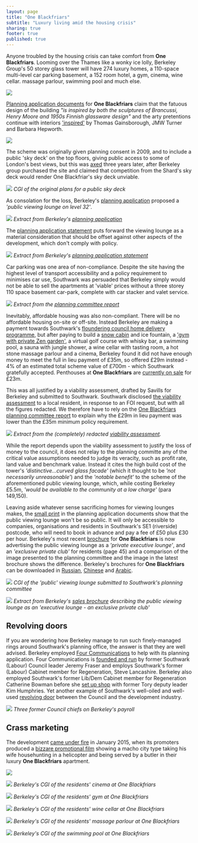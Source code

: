 ```yaml
---
layout: page
title: "One Blackfriars"
subtitle: "Luxury living amid the housing crisis"
sharing: true
footer: true
published: true 
---
```

Anyone troubled by the housing crisis can take comfort from **One Blackfriars**. Looming over the Thames like a wonky ice lolly, Berkeley Group's 50 storey glass tower will have 274 luxury homes, a 110-space multi-level car parking basement, a 152 room hotel, a gym, cinema, wine cellar. massage parlour, swimming pool and much else.

![](http://35percent.org/img/obcgi.jpg)

[Planning application documents](http://planbuild.southwark.gov.uk/documents/?GetDocument=%7b%7b%7b!yEWdLLdNR%2bJj86NpOhjqfw%3d%3d!%7d%7d%7d) for __One Blackfriars__ claim that the fatuous design of the building _"is inspired by both the sculptures of Brancussi, Henry Moore and 1950s Finnish glassware design"_ and the arty pretentions continue with interiors ['inspired'](https://www.berkeleygroup.co.uk/new-homes/london/southwark/one-blackfriars) by Thomas Gainsborough, JMW Turner and Barbara Hepworth. 

![](http://35percent.org/img/obdesign.png)

The scheme was originally given planning consent in 2009, and to include a public 'sky deck' on the top floors, giving public access to some of London's best views, but this was [axed](http://www.london-se1.co.uk/news/view/5776) three years later, after Berkeley group purchased the site and claimed that competition from the Shard's sky deck would render One Blackfriar's sky deck unviable.

![](http://35percent.org/img/bctoptower.png)
*CGI of the original plans for a public sky deck*

As consolation for the loss, Berkeley's [planning application](http://35percent.org/img/oneblackfriarsplanningapplication.pdf) proposed a _'public viewing lounge on level 32'_. 

![](http://35percent.org/img/publicviewinglounge.png)
*Extract from Berkeley's [planning application](http://35percent.org/img/oneblackfriarsplanningapplication.pdf)*

The [planning application statement](http://planbuild.southwark.gov.uk/documents/?GetDocument=%7b%7b%7b!28pvllAgL%2bwF8rb4Xe8zyw%3d%3d!%7d%7d%7d) puts forward the viewing lounge as a material consideration that should be offset against other aspects of the development, which don't comply with policy.

![](http://35percent.org/img/viewingloungeps.png)
*Extract from Berkeley's [planning application statement](http://planbuild.southwark.gov.uk/documents/?GetDocument=%7b%7b%7b!28pvllAgL%2bwF8rb4Xe8zyw%3d%3d!%7d%7d%7d)*

Car parking was one area of non-compliance.  Despite the site having the highest level of transport accessibility and a policy requirement to minimises car use, Southwark was persuaded that Berkeley simply would not be able to sell the apartments at 'viable' prices without a three storey 110 space basement car-park, complete with car stacker and valet service.

![](http://35percent.org/img/oborparking.png)
*Extract from the [planning committee report](http://planbuild.southwark.gov.uk/documents/?GetDocument=%7b%7b%7b!N3XzHN1XX76Wjzxddhd13g%3d%3d!%7d%7d%7d)*

Inevitably, affordable housing was also non-compliant.  There will be no affordable housing on-site or off-site.  Instead Berkeley are making a payment towards Southwark's [floundering council home delivery programme](https://www.southwarknews.co.uk/news/council-admits-will-miss-target-build-1500-new-council-homes-2018/), but after paying to build a [snow cabin](https://www.theguardian.com/uk-news/2016/dec/28/snow-cabins-jungle-showers-latest-perks-luxury-london-flat) and ice fountain, a ['gym with private Zen garden'](https://www.berkeleygroup.co.uk/new-homes/london/southwark/one-blackfriars), a virtual golf course with whisky bar, a swimming pool, a sauna with jungle shower, a wine cellar with tasting room, a hot stone massage parlour and a cinema, Berkeley found it did not have enough money to meet the full in lieu payment of £35m, so offered £29m instead - 4% of an estimated total scheme value of £700m - which Southwark gratefully accepted.  Penthouses at __One Blackfriars__ are [currently on sale](http://www.telegraph.co.uk/property/buy/one-blackfriars-an-exclusive-look-inside-the-vase-londons-newest/) for £23m.

This was all justified by a viability assessment, drafted by Savills for Berkeley and submitted to Southwark.  Southwark disclosed [the viability assessment](https://www.whatdotheyknow.com/request/226757/response/575472/attach/2/141022%20part%201%20attachment%201.pdf) to a local resident, in response to an FOI request, but with all the figures redacted.  We therefore have to rely on the [One Blackfriars planning committee report](http://planbuild.southwark.gov.uk/documents/?GetDocument=%7b%7b%7b!N3XzHN1XX76Wjzxddhd13g%3d%3d!%7d%7d%7d) to explain why the £29m in lieu payment was lower than the £35m minimum policy requirement.

![](http://35percent.org/img/obfvaredacted.png)
*Extract from the (completely) redacted [viability assessment](https://www.whatdotheyknow.com/request/226757/response/575472/attach/2/141022%20part%201%20attachment%201.pdf).* 

While the report depends upon the viability assessment to justify the loss of money to the council, it does not relay to the planning committe any of the critical value assumptions needed to judge its veracity, such as profit rate, land value and benchmark value.  Instead it cites the high build cost of the tower's _'distinctive...curved glass facade'_ (which it thought to be _'not necessarily unreasonable'_) and the _'notable benefit'_ to the scheme of the aforementioned public viewing lounge, which, while costing Berkeley £5.5m, _'would be available to the community at a low charge'_ (para 149,150).

Leaving aside whatever sense sacrificing homes for viewing lounges makes, the [small print](http://planbuild.southwark.gov.uk/documents/?GetDocument=%7b%7b%7b!sk%2bEbHwM0x7SbbHfJ%2bPlUg%3d%3d!%7d%7d%7d) in the planning application documents show that the public viewing lounge won't be so public. It will only be accessible to companies, organisations and residents in Southwark's SE1 (riverside) postcode, who will need to book in advance and pay a fee of £50 plus £30 per hour.  Berkeley's most recent [brochure](http://35percent.org/img/oneblackfriarsbrochure.pdf) for __One Blackfriars__ is now advertising the public viewing lounge as a _'private executive lounge'_, and an _'exclusive private club'_ for residents (page 45) and a comparison of the image presented to the planning committee and the image in the latest brochure shows the difference.  Berkeley's brochures for __One Blackfriars__ can be downloaded in [Russian](http://35percent.org/img/obrussian.pdf), [Chinese](http://35percent.org/img/obchinese.pdf) and [Arabic](http://35percent.org/img/obarabic.pdf).

![](http://www.london-se1.co.uk/news/imageuploads/1349877689_80.177.117.97.jpg)
*CGI of the 'public' viewing lounge submitted to Southwark's planning committee*  

![](http://35percent.org/img/executivelounge.png)
*Extract from Berkeley's [sales brochure](http://35percent.org/img/oneblackfriarsbrochure.pdf) describing the public viewing lounge as an 'executive lounge - an exclusive private club'*

## Revolving doors

If you are wondering how Berkeley manage to run such finely-managed rings around Southwark's planning office, the answer is that they are well advised. Berkeley employed [Four Communications](http://fourcommunications.com) to help with its planning application. Four Communications is [founded and run](http://35percent.org/2014-10-19-gamekeepers-turned-poachers/) by former Southwark (Labour) Council leader Jeremy Fraser and employs Southwark's former (Labour) Cabinet member for Regeneration, Steve Lancashire. Berkeley also employed Southwark's former Lib/Dem Cabinet member for Regeneration Catherine Bowman before she [set up shop](http://carvil-ventures.co.uk) with former Tory deputy leader Kim Humphries. Yet another example of Southwark's well-oiled and well-used [revolving door](http://35percent.org/revolving-doors) between the Council and the development industry.

![](http://35percent.org/img/revolvingdoorsob.jpg)
*Three former Council chiefs on Berkeley's payroll*

## Crass marketing

The development [came under fire](http://www.standard.co.uk/news/london/luxury-london-flat-advert-branded-the-creepiest-thing-you-will-ever-see-9966793.html) in January 2015, when its promoters produced a [bizzare promotional film](http://uk.businessinsider.com/bizarre-one-blackfriars-ad-from-new-homes-london-2015-1) showing a macho city type taking his wife househunting in a helicopter and being served by a butler in their luxury __One Blackfriars__ apartment.

![](http://35percent.org/img/obmacho.jpg)

![](http://35percent.org/img/obcinema.png)
*Berkeley's CGI of the residents' cinema at One Blackfriars*

![](http://35percent.org/img/obgym.png)
*Berkeley's CGI of the residents' gym at One Blackfriars*

![](http://35percent.org/img/obwinecellar.png)
*Berkeley's CGI of the residents' wine cellar at One Blackfriars*

![](http://35percent.org/img/obmassageparlour.png)
*Berkeley's CGI of the residents' massage parlour at One Blackfriars*

![](http://35percent.org/img/obpool.png)
*Berkeley's CGI of the swimming pool at One Blackfriars*

